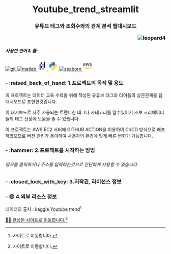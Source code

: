 <h1 align="center">Youtube_trend_streamlit </h1>
<h3 align="center">유튜브 태그와 조회수와의 관계 분석 웹대시보드
<p align="right"> <img src="https://komarev.com/ghpvc/?username=leopard4&label=Profile%20views&color=0e75b6&style=flat" alt="leopard4" /> </p></h3>


<h5 align="left">사용한 언어 & 툴:</h5>
<p align="left"> <a href="https://git-scm.com/" target="_blank" rel="noreferrer"> <img src="https://www.vectorlogo.zone/logos/git-scm/git-scm-icon.svg" alt="git" width="30" height="30"/> </a> <a href="https://www.mathworks.com/" target="_blank" rel="noreferrer"> <img src="https://upload.wikimedia.org/wikipedia/commons/2/21/Matlab_Logo.png" alt="matlab" width="30" height="30"/> </a> <a href="https://pandas.pydata.org/" target="_blank" rel="noreferrer"> <img src="https://raw.githubusercontent.com/devicons/devicon/2ae2a900d2f041da66e950e4d48052658d850630/icons/pandas/pandas-original.svg" alt="pandas" width="30" height="30"/> </a> <a href="https://www.python.org" target="_blank" rel="noreferrer"> <img src="https://raw.githubusercontent.com/devicons/devicon/master/icons/python/python-original.svg" alt="python" width="30" height="30"/> </a> <a href="https://seaborn.pydata.org/" target="_blank" rel="noreferrer"> <img src="https://seaborn.pydata.org/_images/logo-mark-lightbg.svg" alt="seaborn" width="30" height="30"/> </a>
<a href="https://aws.amazon.com" target="_blank" rel="noreferrer"> <img src="https://raw.githubusercontent.com/devicons/devicon/master/icons/amazonwebservices/amazonwebservices-original-wordmark.svg" alt="aws" width="30" height="30"/> </a> </p>




<h3> - :raised_back_of_hand: 1.프로젝트의 목적 및 용도 </h3>
이 프로젝트는 데이터 교육 수료를 위해 작성된
유튜브 태그와 타이틀의 상관관계를 웹 대시보드로 표현한것입니다.

이 대시보드로 자주 사용되는 트렌디한 태그나 카테고리를 알수있어서
초보 크리에이터들의 태그 선정에 도움을 줄 수 있습니다

이 프로젝트는 AWS EC2 서버에 GITHUB ACTION을 이용하여 CI/CD 방식으로 배포하였으므로 버전 관리가 용이하여
사용자의 환경에 맞게 빠른 변화가 가능합니다.

<h3> - :hammer: 2.프로젝트를 시작하는 방법 <h3> 
  
###### 링크를 클릭하거나 주소를 입력하는것으로 간단하게 사용할 수 있습니다.
  
<h3> - :closed_lock_with_key: 3.저작권, 라이선스 정보 <h3> 

### - :smile: 4.외부 리소스 정보
데이터의 출처 : [kaggle Youtube trend](https://www.kaggle.com/datasets/rsrishav/youtube-trending-video-dataset?select=KR_youtube_trending_data.csv)[^1]

[👨‍💻 완성된 사이트로 이동합니다.](http://3.38.165.131:8502/)[^1]

[^1]: 사이트로 이동합니다.

<!-- 이부분은 주석이라 표시되지 않습니다. -->











